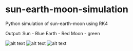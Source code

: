 # sun-earth-moon-simulation
Python simulation of sun-earth-moon using RK4


Output:
Sun - Blue
Earth - Red
Moon - green

![alt text](https://i.imgur.com/E0Edwi4.png)
![alt text](https://i.imgur.com/i54jAmo.png)
![alt text](https://i.imgur.com/a4H3ccE.png)
